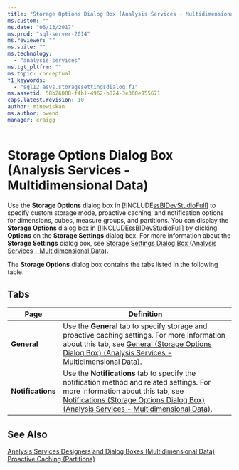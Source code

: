 ```yaml
---
title: "Storage Options Dialog Box (Analysis Services - Multidimensional Data) | Microsoft Docs"
ms.custom: ""
ms.date: "06/13/2017"
ms.prod: "sql-server-2014"
ms.reviewer: ""
ms.suite: ""
ms.technology: 
  - "analysis-services"
ms.tgt_pltfrm: ""
ms.topic: conceptual
f1_keywords: 
  - "sql12.asvs.storagesettingsdialog.f1"
ms.assetid: 58b26088-f4b1-4962-b824-3e360e955671
caps.latest.revision: 10
author: minewiskan
ms.author: owend
manager: craigg
---
```

# Storage Options Dialog Box (Analysis Services - Multidimensional Data)
  Use the **Storage Options** dialog box in [!INCLUDE[ssBIDevStudioFull](../includes/ssbidevstudiofull-md.md)] to specify custom storage mode, proactive caching, and notification options for dimensions, cubes, measure groups, and partitions. You can display the **Storage Options** dialog box in [!INCLUDE[ssBIDevStudioFull](../includes/ssbidevstudiofull-md.md)] by clicking **Options** on the **Storage Settings** dialog box. For more information about the **Storage Settings** dialog box, see [Storage Settings Dialog Box &#40;Analysis Services - Multidimensional Data&#41;](storage-settings-dialog-box-analysis-services-multidimensional-data.md).  
  
 The **Storage Options** dialog box contains the tabs listed in the following table.  
  
## Tabs  
  
|Page|Definition|  
|----------|----------------|  
|**General**|Use the **General** tab to specify storage and proactive caching settings. For more information about this tab, see [General &#40;Storage Options Dialog Box&#41; &#40;Analysis Services - Multidimensional Data&#41;](general-storage-options-dialog-box-analysis-services-multidimensional-data.md).|  
|**Notifications**|Use the **Notifications** tab to specify the notification method and related settings. For more information about this tab, see [Notifications &#40;Storage Options Dialog Box&#41; &#40;Analysis Services - Multidimensional Data&#41;](notifications-storage-options-dialog-analysis-services-multidimensional-data.md).|  
  
## See Also  
 [Analysis Services Designers and Dialog Boxes &#40;Multidimensional Data&#41;](analysis-services-designers-and-dialog-boxes-multidimensional-data.md)   
 [Proactive Caching &#40;Partitions&#41;](multidimensional-models-olap-logical-cube-objects/partitions-proactive-caching.md)  
  
  
